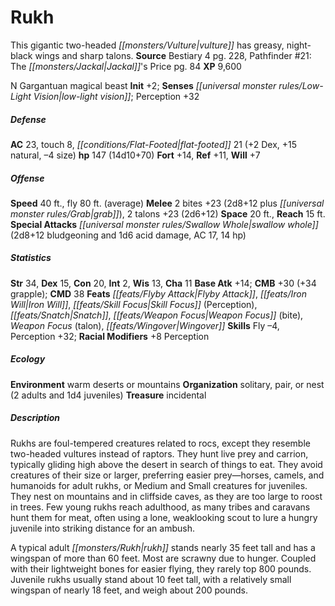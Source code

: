 ﻿---
cssclass: [monsters]
title1: Rukh
desc_short: This gigantic two-headed vulture has greasy, night-black wings and sharp
  talons.
title2: Rukh
CR: 10
sources:
- name: Bestiary 4
  page: 228
  link: http://paizo.com/products/btpy91ds?Pathfinder-Roleplaying-Game-Bestiary-4
- name: "Pathfinder #21: The Jackal's Price"
  page: 84
  link: http://paizo.com/pathfinder/adventurePath/legacyOfFire/v5748btpy87uv
XP: 9600
alignment: N
size: Gargantuan
type: magical beast
initiative:
  bonus: 2
senses:
  low-light vision: true
AC:
  AC: 23
  touch: 8
  flat_footed: 21
  components:
    dex: 2
    natural: 15
    size: -4
HP:
  HP: 147
  long: 14d10+70
saves:
  fort: 14
  ref: 11
  will: 7
speeds:
  base: 40
  fly: 80
  fly_maneuverability: average
attacks:
  melee:
  - - text: 2 bites +23 (2d8+12 plus grab)
      entries:
      - - damage: 2d8+12
        - effect: grab
      count: 2
      attack: bites
      bonus:
      - 23
    - text: 2 talons +23 (2d6+12)
      entries:
      - - damage: 2d6+12
      count: 2
      attack: talons
      bonus:
      - 23
  special:
  - swallow whole (2d8+12 bludgeoning and 1d6 acid damage, AC 17, 14 hp)
space: 20
reach: 15
ability_scores:
  STR: 34
  DEX: 15
  CON: 20
  INT: 2
  WIS: 13
  CHA: 11
BAB: 14
CMB: 30
CMB_other: +34 grapple
CMD: 38
feats:
- name: Flyby Attack
- name: Iron Will
- name: Skill Focus (Perception)
- name: Snatch
- name: Weapon Focus (bite)
- name: Weapon Focus (talon)
- name: Wingover
skills:
  Fly: -4
  Perception: 32
  _racial_mods:
    Perception:
      _: 8
ecology:
  environment: warm deserts or mountains
  organization: solitary, pair, or nest (2 adults and 1d4 juveniles)
  treasure_type: incidental
desc_long: |-
  Rukhs are foul-tempered creatures related to rocs, except they resemble two-headed vultures instead of raptors. They hunt live prey and carrion, typically gliding high above the desert in search of things to eat. They avoid creatures of their size or larger, preferring easier prey-horses, camels, and humanoids for adult rukhs, or Medium and Small creatures for juveniles. They nest on mountains and in cliffside caves, as they are too large to roost in trees. Few young rukhs reach adulthood, as many tribes and caravans hunt them for meat, often using a lone, weaklooking scout to lure a hungry juvenile into striking distance for an ambush.

  A typical adult rukh stands nearly 35 feet tall and has a wingspan of more than 60 feet. Most are scrawny due to hunger. Coupled with their lightweight bones for easier flying, they rarely top 800 pounds. Juvenile rukhs usually stand about 10 feet tall, with a relatively small wingspan of nearly 18 feet, and weigh about 200 pounds.

---

# Rukh
This gigantic two-headed _[[monsters/Vulture|vulture]]_ has greasy, night-black wings and sharp talons.
**Source** Bestiary 4 pg. 228, Pathfinder #21: The _[[monsters/Jackal|Jackal]]_'s Price pg. 84
**XP** 9,600

N Gargantuan magical beast
**Init** +2; **Senses** _[[universal monster rules/Low-Light Vision|low-light vision]]_; Perception +32

##### Defense

**AC** 23, touch 8, _[[conditions/Flat-Footed|flat-footed]]_ 21 (+2 Dex, +15 natural, –4 size)
**hp** 147 (14d10+70)
**Fort** +14, **Ref** +11, **Will** +7

##### Offense
**Speed** 40 ft., fly 80 ft. (average)
**Melee** 2 bites +23 (2d8+12 plus _[[universal monster rules/Grab|grab]]_), 2 talons +23 (2d6+12)
**Space** 20 ft., **Reach** 15 ft.
**Special Attacks** _[[universal monster rules/Swallow Whole|swallow whole]]_ (2d8+12 bludgeoning and 1d6 acid damage, AC 17, 14 hp)

##### Statistics
**Str** 34, **Dex** 15, **Con** 20, **Int** 2, **Wis** 13, **Cha** 11
**Base Atk** +14; **CMB** +30 (+34 grapple); **CMD** 38
**Feats** _[[feats/Flyby Attack|Flyby Attack]]_, _[[feats/Iron Will|Iron Will]]_, _[[feats/Skill Focus|Skill Focus]]_ (Perception), _[[feats/Snatch|Snatch]]_, _[[feats/Weapon Focus|Weapon Focus]]_ (bite), _Weapon Focus_ (talon), _[[feats/Wingover|Wingover]]_
**Skills** Fly –4, Perception +32; **Racial Modifiers** +8 Perception

##### Ecology

**Environment** warm deserts or mountains
**Organization** solitary, pair, or nest (2 adults and 1d4 juveniles)
**Treasure** incidental

##### Description

Rukhs are foul-tempered creatures related to rocs, except they resemble two-headed vultures instead of raptors. They hunt live prey and carrion, typically gliding high above the desert in search of things to eat. They avoid creatures of their size or larger, preferring easier prey—horses, camels, and humanoids for adult rukhs, or Medium and Small creatures for juveniles. They nest on mountains and in cliffside caves, as they are too large to roost in trees. Few young rukhs reach adulthood, as many tribes and caravans hunt them for meat, often using a lone, weaklooking scout to lure a hungry juvenile into striking distance for an ambush.

A typical adult _[[monsters/Rukh|rukh]]_ stands nearly 35 feet tall and has a wingspan of more than 60 feet. Most are scrawny due to hunger. Coupled with their lightweight bones for easier flying, they rarely top 800 pounds. Juvenile rukhs usually stand about 10 feet tall, with a relatively small wingspan of nearly 18 feet, and weigh about 200 pounds.
